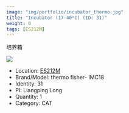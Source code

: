 ```yaml
---
image: "img/portfolio/incubator_thermo.jpg"
title: "Incubator (17-40°C) (ID: 31)"
weight: 0
tags: [ES212M]
---
```


培养箱

<!--more-->

![](../../img/portfolio/incubator_thermo.jpg)

- Location: [ES212M](../../tags/es212m)
- Brand/Model: thermo fisher- IMC18
- Identity: 31
- PI: Liangping Long
- Quantity: 1
- Category: CAT






